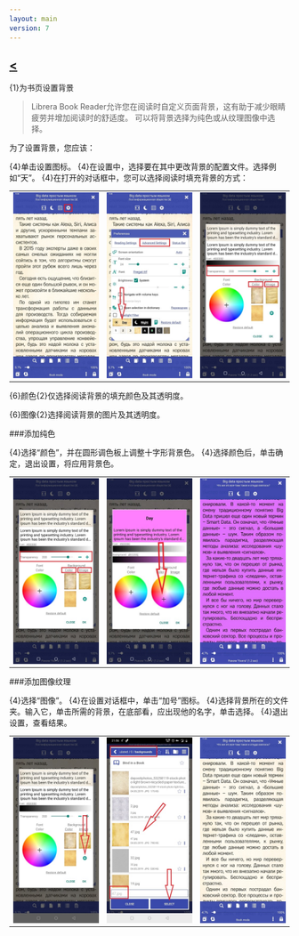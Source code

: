 ```yaml
---
layout: main
version: 7
---
```

[<](/wiki/faq)
---

{1}为书页设置背景

> Librera Book Reader允许您在阅读时自定义页面背景，这有助于减少眼睛疲劳并增加阅读时的舒适度。
可以将背景选择为纯色或从纹理图像中选择。

为了设置背景，您应该：

{4}单击设置图标。
{4}在设置中，选择要在其中更改背景的配置文件。选择例如“天”。
{4}在打开的对话框中，您可以选择阅读时填充背景的方式：

||||
|-|-|-|
|![](1.jpg)|![](2.jpg)|![](3.jpg)|


{6}颜色{2}仅选择阅读背景的填充颜色及其透明度。

{6}图像{2}选择阅读背景的图片及其透明度。

###添加纯色

{4}选择“颜色”，并在圆形调色板上调整十字形背景色。
{4}选择颜色后，单击确定，退出设置，将应用背景色。

||||
|-|-|-|
|![](3.jpg)|![](5.jpg)|![](8.jpg)|



###添加图像纹理

{4}选择“图像”。
{4}在设置对话框中，单击“加号”图标。
{4}选择背景所在的文件夹。输入它，单击所需的背景，在底部看，应出现他的名字，单击选择。
{4}退出设置，查看结果。

||||
|-|-|-|
|![](7.jpg)|![](4.jpg)|![](9.jpg)|



